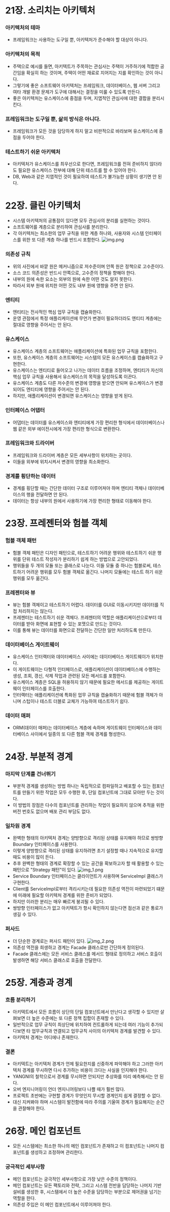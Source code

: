 # 21장. 소리치는 아키텍처

### 아키텍처의 테마
- 프레임워크는 사용하는 도구일 뿐, 아키텍처가 준수해야 할 대상이 아니다.

### 아키텍처의 목적
- 주택으로 예시를 들면, 아키텍트가 주목하는 관심사는 주택이 거주하기에 적합한 공간임을 확실히 하는 것이며,
주택이 어떤 재료로 지어지는 지를 확인하는 것이 아니다.
- 그렇기에 좋은 소프트웨어 아키텍처는 프레임워크, 데이터베이스, 웹 서버 그리고 여타 개발 환경 문제가 도구에 대해서는 결정을 미룰 수 있도록 만든다.
- 좋은 아키텍처는 유스케이스에 중점을 두며, 지엽적인 관심사에 대한 결합을 분리시킨다.

### 프레임워크는 도구일 뿐, 삶의 방식은 아니다.
- 프레임워크가 모든 것을 담당하게 하지 말고 비판적으로 바라보며 유스케이스에 중점을 두어야 한다.

### 테스트하기 쉬운 아키텍처
- 아키텍처가 유스케이스를 최우선으로 한다면, 프레임워크를 전혀 준비하지 않더라도 필요한 유스케이스 전부에 대해 단위 테스트를 할 수 있어야 한다.
- DB, Web과 같은 지엽적인 것이 필요하여 테스트가 불가능한 상황이 생기면 안 된다.

# 22장. 클린 아키텍처
- 시스템 아키텍처의 공통점이 있다면 모두 관심사의 분리를 실현하는 것이다.
- 소프트웨어를 계층으로 분리하여 관심사를 분리한다.
- 각 아키텍처는 최소한의 업무 규칙을 위한 계층 하나와, 사용자와 시스템 인터페이스를 위한 또 다른 계층 하나를 반드시 포함한다.
![img.png](img/heegeon1.png)

### 의존성 규칙
- 위의 사진에서 바깥 원은 메커니즘으로 저수준이며 안쪽 원은 정책으로 고수준이다.
- 소스 코드 의존성은 반드시 안쪽으로, 고수준의 정책을 향해야 한다.
- 내부의 원에 속한 요소는 외부의 원에 속한 어떤 것도 알지 못한다.
- 따라서 외부 원에 위치한 어떤 것도 내부 원에 영향을 주면 안 된다.

### 엔티티
- 엔티티는 전사적인 핵심 업무 규칙을 캡슐화한다.
- 운영 관점에서 특정 애플리케이션에 무언가 변경이 필요하더라도 엔티티 계층에는 절대로 영향을 주어서는 안 된다.

### 유스케이스
- 유스케이스 계층의 소프트웨어는 애플리케이션에 특화된 업무 규칙을 포함한다.
- 또한, 유스케이스 계층의 소프트웨어는 시스템의 모든 유스케이스를 캡슐화하고 구현한다.
- 유스케이스는 엔티티로 들어오고 나가는 데이터 흐름을 조정하며, 엔티티가 자신의 핵심 업무 규칙을 사용해서 유스케이스의 목적을 달성하도록 이끈다.
- 유스케이스 계층도 다른 저수준의 변경에 영향을 받으면 안되며 유스케이스가 변경되어도 엔티티에 영향을 주어서는 안 된다.
- 하지만, 애플리케이션이 변경되면 유스케이스는 영향을 받게 된다.

### 인터페이스 어댑터
- 어댑터는 데이터를 유스케이스와 엔티티에게 가장 편리한 형식에서 데이터베이스나 웹 같은 외부 에이전시에게 가장 편리한 형식으로 변환한다.

### 프레임워크와 드라이버
- 프레임워크와 드라이버 계층은 모든 세부사항이 위치하는 곳이다.
- 이들을 외부에 위치시켜서 변경의 영향을 최소화한다.

### 경계를 횡단하는 데이터
- 경계를 횡단할 때는 간단한 데이터 구조로 이루어져야 하며 엔티티 객체나 데이터베이스의 행을 전달하면 안 된다.
- 데이터는 항상 내부의 원에서 사용하기에 가장 편리한 형태로 이동해야 한다.

# 23장. 프레젠터와 험블 객체

### 험블 객체 패턴
- 험블 객체 패턴은 디자인 패턴으로, 테스트하기 어려운 행위와 테스트하기 쉬운 행위를 단위 테스트 작성자가 분리하기 쉽게 하는 방법으로 고안되었다.
- 행위들을 두 개의 모듈 또는 클래스로 나눈다. 이들 모듈 중 하나는 험블로써, 테스트하기 어려운 행위를 모두 험블 객체로 옮긴다. 나머지 모듈에는 테스트 하기 쉬운 행위를 모두 옮긴다.

### 프레젠터와 뷰
- 뷰는 험블 객체이고 테스트하기 어렵다. 데이터를 GUI로 이동시키지만 데이터를 직접 처리하지는 않는다.
- 프레젠터는 테스트하기 쉬운 객체다. 프레젠터의 역할은 애플리케이션으로부터 데이터를 받아 화면에 표현할 수 있는 포맷으로 만드는 것이다.
- 이를 통해 뷰는 데이터를 화면으로 전달하는 간단한 일만 처리하도록 만든다.

### 데이터베이스 게이트웨이
- 유스케이스 인터랙터와 데이터베이스 사이에는 데이터베이스 게이트웨이가 위치한다.
- 이 게이트웨이는 다형적 인터페이스로, 애플리케이션이 데이터베이스에 수행하는 생성, 조회, 갱신, 삭제 작업과 관련된 모든 메서드를 포함한다.
- 유스케이스 계층은 SQL을 허용하지 않기 때문에 필요한 메서드를 제공하는 게이트웨이 인터페이스를 호출한다.
- 인터랙터는 애플리케이션에 특화된 업무 규칙을 캡슐화하기 때문에 험블 객체가 아니며 스텁이나 테스트 더블로 교체가 가능하여 테스트하기 쉽다.

### 데이터 매퍼
- ORM(데이터 매퍼)는 데이터베이스 계층에 속하며 게이트웨이 인터페이스와 데이터베이스 사이에서 일종의 또 다른 험블 객체 경계를 형성한다.

# 24장. 부분적 경계

### 마지막 단계를 건너뛰기
- 부분적 경계를 생성하는 방법 하나는 독립적으로 컴파일하고 배포할 수 있는 컴포넌트를 만들기 위한 작업은 모두 수행한 후, 단일 컴포넌트에 그대로 모아만 두는 것이다.
- 이 방법의 장점은 다수의 컴포넌트를 관리하는 작업이 필요하지 않으며 추적을 위한 버전 번호도 없으며 배포 관리 부담도 없다.

### 일차원 경계
- 완벽한 형태의 아키텍처 경계는 양방향으로 격리된 상태를 유지해야 하므로 쌍방향 Boundary 인터페이스를 사용한다.
- 이렇게 양방향으로 격리된 상태를 유지하려면 초기 설정할 때나 지속적으로 유지할 때도 비용이 많이 든다.
- 추후 완벽한 형태의 경계로 확장할 수 있는 공간을 확보하고자 할 때 활용할 수 있는 패턴으로 "Strategy 패턴"이 있다.
![img_1.png](img/heegeon2.png)
- Service Boundary 인터페이스는 클라이언트가 사용하며 ServiceImpl 클래스가 구현한다.
- Client를 ServiceImpl로부터 격리시키는데 필요한 의존성 역전이 마련되었기 떄문에 미래에 필요할 아키텍처 경계를 위한 준비가 되었다.
- 하지만 이러한 분리는 매우 빠르게 붕괴될 수 있다.
- 쌍방향 인터페이스가 없고 아키텍트가 항시 확인하지 않는다면 점선과 같은 통로가 생길 수 있다.

### 퍼사드
- 더 단순한 경계로는 퍼사드 패턴이 있다.
![img_2.png](img/heegeon3.png)
- 의존성 역전을 희생하고 경계는 Facade 클래스로만 간단하게 정의된다.
- Facade 클래스에는 모든 서비스 클래스를 메서드 형태로 정의하고 서비스 호출이 발생하면 해당 서비스 클래스로 호출을 전달한다.

# 25장. 계층과 경계

### 흐름 분리하기
- 아키텍트에서 모든 흐름이 상단의 단일 컴포넌트에서 만난다고 생각할 수 있지만 살펴보면 더 높은 수준에는 또 다른 정책 집합이 존재할 수 있다.
- 일반적으로 업무 규칙이 최상단에 위치하여 컨트롤하게 되는데 여러 기능이 추가되다보면 타 업무규칙과 연결되고 업무규칙 사이의 아키텍처 경계를 발견할 수 있다.
- 아키텍처 경계는 어디에나 존재한다.

### 결론
- 아키텍트는 아키텍처 경계가 언제 필요한지를 신중하게 파악해야 하고 그러한 아키텍처 경계를 무시하면 다시 추가하는 비용이 크다는 사실을 인지해야 한다.
- YANGNI의 철학으로서 경계를 무시하면 안되지만 추상화를 미리 예측해서는 안 된다.
- 오버 엔지니어링이 언더 엔지니어링보다 나쁠 때가 훨씬 많다.
- 프로젝트 초반에는 구현할 경계가 무엇인지 무시할 경계인지 쉽게 결정할 수 없다.
- 대신 지켜봐야 하며 시스템이 발전함에 따라 주의를 기울여 경계가 필요해지는 순간을 관찰해야 한다.

# 26장. 메인 컴포넌트
- 모든 시스템에는 최소한 하나의 메인 컴포넌트가 존재하고 이 컴포넌트는 나머지 컴포넌트를 생성하고 조정하며 관리한다.

### 궁극적인 세부사항
- 메인 컴포넌트는 궁극적인 세부사항으로 가장 낮은 수준의 정책이다.
- 메인 컴포넌트는 모든 팩토리와 전략, 그리고 시스템 전반을 담당하는 나머지 기반 설비를 생성한 후, 시스템에서 더 높은 수준을 담당하는 부분으로 제어권을 넘기는 역할을 한다.
- 의존성 주입은 이 메인 컴포넌트에서 이루어져야 한다.
